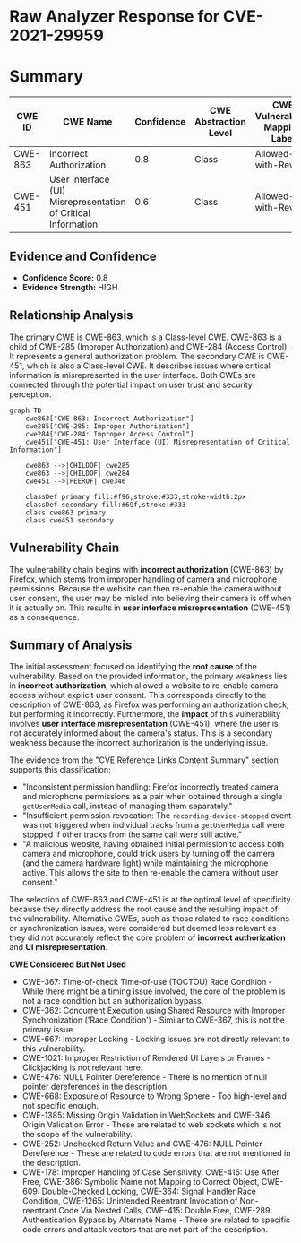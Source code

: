 # Raw Analyzer Response for CVE-2021-29959

# Summary
| CWE ID | CWE Name | Confidence | CWE Abstraction Level | CWE Vulnerability Mapping Label | CWE-Vulnerability Mapping Notes |
|---|---|---|---|---|---|
| CWE-863 | Incorrect Authorization | 0.8 | Class | Allowed-with-Review | Primary CWE |
| CWE-451 | User Interface (UI) Misrepresentation of Critical Information | 0.6 | Class | Allowed-with-Review | Secondary CWE |

## Evidence and Confidence

*   **Confidence Score:** 0.8
*   **Evidence Strength:** HIGH

## Relationship Analysis
The primary CWE is CWE-863, which is a Class-level CWE. CWE-863 is a child of CWE-285 (Improper Authorization) and CWE-284 (Access Control). It represents a general authorization problem. The secondary CWE is CWE-451, which is also a Class-level CWE. It describes issues where critical information is misrepresented in the user interface. Both CWEs are connected through the potential impact on user trust and security perception.

```mermaid
graph TD
    cwe863["CWE-863: Incorrect Authorization"]
    cwe285["CWE-285: Improper Authorization"]
    cwe284["CWE-284: Improper Access Control"]
    cwe451["CWE-451: User Interface (UI) Misrepresentation of Critical Information"]

    cwe863 -->|CHILDOF| cwe285
    cwe863 -->|CHILDOF| cwe284
    cwe451 -->|PEEROF| cwe346

    classDef primary fill:#f96,stroke:#333,stroke-width:2px
    classDef secondary fill:#69f,stroke:#333
    class cwe863 primary
    class cwe451 secondary
```

## Vulnerability Chain
The vulnerability chain begins with **incorrect authorization** (CWE-863) by Firefox, which stems from improper handling of camera and microphone permissions. Because the website can then re-enable the camera without user consent, the user may be misled into believing their camera is off when it is actually on. This results in **user interface misrepresentation** (CWE-451) as a consequence.

## Summary of Analysis
The initial assessment focused on identifying the **root cause** of the vulnerability. Based on the provided information, the primary weakness lies in **incorrect authorization**, which allowed a website to re-enable camera access without explicit user consent. This corresponds directly to the description of CWE-863, as Firefox was performing an authorization check, but performing it incorrectly. Furthermore, the **impact** of this vulnerability involves **user interface misrepresentation** (CWE-451), where the user is not accurately informed about the camera's status. This is a secondary weakness because the incorrect authorization is the underlying issue.

The evidence from the "CVE Reference Links Content Summary" section supports this classification:

*   "Inconsistent permission handling: Firefox incorrectly treated camera and microphone permissions as a pair when obtained through a single `getUserMedia` call, instead of managing them separately."
*   "Insufficient permission revocation: The `recording-device-stopped` event was not triggered when individual tracks from a `getUserMedia` call were stopped if other tracks from the same call were still active."
*   "A malicious website, having obtained initial permission to access both camera and microphone, could trick users by turning off the camera (and the camera hardware light) while maintaining the microphone active. This allows the site to then re-enable the camera without user consent."

The selection of CWE-863 and CWE-451 is at the optimal level of specificity because they directly address the root cause and the resulting impact of the vulnerability. Alternative CWEs, such as those related to race conditions or synchronization issues, were considered but deemed less relevant as they did not accurately reflect the core problem of **incorrect authorization** and **UI misrepresentation**.

**CWE Considered But Not Used**
*   CWE-367: Time-of-check Time-of-use (TOCTOU) Race Condition - While there might be a timing issue involved, the core of the problem is not a race condition but an authorization bypass.
*   CWE-362: Concurrent Execution using Shared Resource with Improper Synchronization ('Race Condition') - Similar to CWE-367, this is not the primary issue.
*   CWE-667: Improper Locking - Locking issues are not directly relevant to this vulnerability.
*   CWE-1021: Improper Restriction of Rendered UI Layers or Frames - Clickjacking is not relevant here.
*   CWE-476: NULL Pointer Dereference - There is no mention of null pointer dereferences in the description.
*   CWE-668: Exposure of Resource to Wrong Sphere - Too high-level and not specific enough.
*   CWE-1385: Missing Origin Validation in WebSockets and CWE-346: Origin Validation Error - These are related to web sockets which is not the scope of the vulnerability.
*   CWE-252: Unchecked Return Value and CWE-476: NULL Pointer Dereference - These are related to code errors that are not mentioned in the description.
*   CWE-178: Improper Handling of Case Sensitivity, CWE-416: Use After Free, CWE-386: Symbolic Name not Mapping to Correct Object, CWE-609: Double-Checked Locking, CWE-364: Signal Handler Race Condition, CWE-1265: Unintended Reentrant Invocation of Non-reentrant Code Via Nested Calls, CWE-415: Double Free, CWE-289: Authentication Bypass by Alternate Name - These are related to specific code errors and attack vectors that are not part of the description.